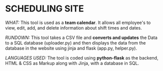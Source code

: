 # SCHEDULING SITE
*WHAT:* 
This tool is used as a **team calendar**. It allows all employee's to view, edit, add, and delete information about shift times and dates.

*RUNDOWN:*
This tool takes a CSV file and **converts and updates** the Data to a SQL database (uploader.py) and then displays the data from the database in the website using jinja and flask (app.py, helper.py).

*LANGUAGES USED:*
The tool is coded using **python-flask** as the backend, HTML & CSS as Markup along with Jinja, with a database in SQL.
